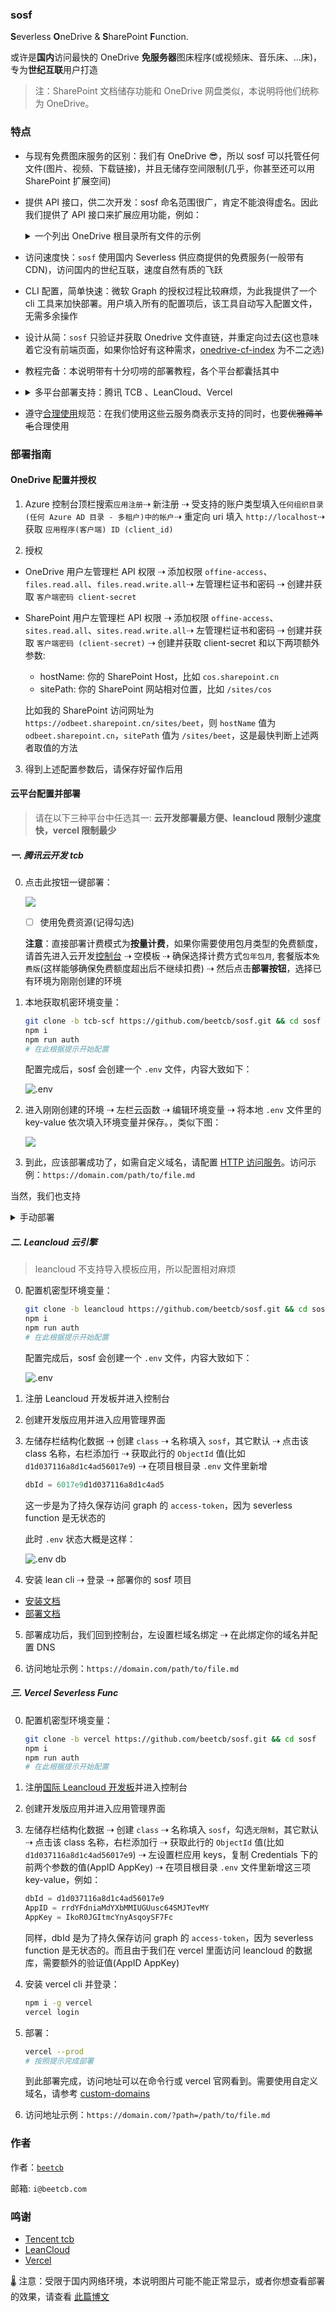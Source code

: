 ### sosf

**S**everless **O**neDrive & **S**harePoint **F**unction.

或许是**国内**访问最快的 OneDrive **免服务器**图床程序(或视频床、音乐床、...床)，专为**世纪互联**用户打造

> 注：SharePoint 文档储存功能和 OneDrive 网盘类似，本说明将他们统称为 OneDrive。

### 特点

- 与现有免费图床服务的区别：我们有 OneDrive 😎，所以 sosf 可以托管任何文件(图片、视频、下载链接)，并且无储存空间限制(几乎，你甚至还可以用 SharePoint 扩展空间)

- 提供 API 接口，供二次开发：sosf 命名范围很广，肯定不能浪得虚名。因此我们提供了 API 接口来扩展应用功能，例如：<details><summary>一个列出 OneDrive 根目录所有文件的示例</summary>
     ```js
     const fetch = require('node-fetch')
     const { getToken, drive_api } = require('./api')

     async function handler() {
       /**
        * Grab access_token
        */
       const { access_token } = await getToken()
       /**
        * Using access_token to access graph api, drive_api is equivalent to the:
        * - `/sites/{site-id}/drive` in sharepoint
        * - `/me/drive` in onedrive
        */
       const res = await fetch(`${drive_api}/root/children`, {
         headers: {
           Authorization: `bearer ${access_token}`,
         },
       })
       if (res.ok) {
         return await res.json()
       }
     }

     exports.main = handler
     ```
</details>

- 访问速度快：`sosf` 使用国内 Severless 供应商提供的免费服务(一般带有 CDN)，访问国内的世纪互联，速度自然有质的飞跃

- CLI 配置，简单快速：微软 Graph 的授权过程比较麻烦，为此我提供了一个 cli 工具来加快部署。用户填入所有的配置项后，该工具自动写入配置文件，无需多余操作

- 设计从简：`sosf` 只验证并获取 Onedrive 文件直链，并重定向过去(这也意味着它没有前端页面，如果你恰好有这种需求，[onedrive-cf-index](https://github.com/spencerwooo/onedrive-cf-index) 为不二之选)

- 教程完备：本说明带有十分叨唠的部署教程，各个平台都囊括其中

- <details>
     <summary>多平台部署支持：腾讯 TCB 、LeanCloud、Vercel</summary>

  - [Leancloud 云引擎开发版 (🎉)](https://www.leancloud.cn/engine/)：每天 1GB 外网出流量，`sosf` 流量消耗少，我相信 1GB 完全够用了。此外，公网访问必须绑定备案域名，详见 [定价](https://www.leancloud.cn/pricing/)；缺点是它有个[休眠策略](https://leancloud.cn/docs/leanengine_plan.html#hash643734278)

  - [腾讯云开发免费额度 (⚡)](https://cloud.tencent.com/product/tcb)：就速度而言它应该是最快的，缺点是每月有使用量限制 `执行内存(GB) * 执行时间(s)` 为 1000 GBs，云函数公网访问月流量限制为 1 GB，详见 [免费额度](https://cloud.tencent.com/document/product/876/39095)。如果你觉得服务不错，也可按量付费表示支持

  - [Vercel Severless Func (🌸)](https://vercel.com/docs/serverless-functions/introduction)：它是国外服务器，速度不如前两家；不过国内访问速度也不错，不需要备案，免费额度也绝对够用：云函数使用量限制 `执行内存(GB) * 执行时间(h)` 为 100 GB-Hrs，月流量 100 GB, 详见 [Fair Use Policy](https://vercel.com/docs/platform/fair-use-policy)
  </details>

- 遵守[合理使用](https://vercel.com/docs/platform/fair-use-policy)规范：在我们使用这些云服务商表示支持的同时，也要~~优雅薅羊毛~~合理使用

### 部署指南

#### OneDrive 配置并授权

1. Azure 控制台顶栏搜索`应用注册`⇢ 新注册 ⇢ 受支持的账户类型填入`任何组织目录(任何 Azure AD 目录 - 多租户)中的帐户`⇢ 重定向 uri 填入 `http://localhost`⇢ 获取 `应用程序(客户端) ID (client_id)`

2. 授权

- OneDrive 用户左管理栏 API 权限 ⇢ 添加权限 `offine-access`、`files.read.all`、`files.read.write.all`⇢ 左管理栏证书和密码 ⇢ 创建并获取 `客户端密码 client-secret`
- SharePoint 用户左管理栏 API 权限 ⇢ 添加权限 `offine-access`、`sites.read.all`、`sites.read.write.all`⇢ 左管理栏证书和密码 ⇢ 创建并获取 `客户端密码 (client-secret)` ⇢ 创建并获取 client-secret 和以下两项额外参数:

  - hostName: 你的 SharePoint Host，比如 `cos.sharepoint.cn`
  - sitePath: 你的 SharePoint 网站相对位置，比如 `/sites/cos`

  比如我的 SharePoint 访问网址为 `https://odbeet.sharepoint.cn/sites/beet`，则 `hostName` 值为 `odbeet.sharepoint.cn`，`sitePath` 值为 `/sites/beet`，这是最快判断上述两者取值的方法

3. 得到上述配置参数后，请保存好留作后用

#### 云平台配置并部署

> 请在以下三种平台中任选其一: **云开发部署最方便、leancloud 限制少速度快，vercel 限制最少**

##### 一. 腾讯云开发 tcb

0. 点击此按钮一键部署：<br>

   [![](https://main.qcloudimg.com/raw/67f5a389f1ac6f3b4d04c7256438e44f.svg)](https://console.cloud.tencent.com/tcb/env/index?action=CreateAndDeployCloudBaseProject&appUrl=https%3A%2F%2Fgithub.com%2Fbeetcb%2Fsosf&branch=tcb-scf)

   - [ ] 使用免费资源(记得勾选)

   **注意**：直接部署计费模式为**按量计费**，如果你需要使用包月类型的免费额度，请首先进入云开发[控制台](https://console.cloud.tencent.com/tcb) ⇢ 空模板 ⇢ 确保选择计费方式`包年包月`, 套餐版本`免费版`(这样能够确保免费额度超出后不继续扣费) ⇢ 然后点击**部署按钮**，选择已有环境为刚刚创建的环境

1. 本地获取机密环境变量：

   ```bash
   git clone -b tcb-scf https://github.com/beetcb/sosf.git && cd sosf
   npm i
   npm run auth
   # 在此根据提示开始配置
   ```

   配置完成后，sosf 会创建一个 `.env` 文件，内容大致如下：

   ![.env](https://i.imgur.com/iTGXe8I.png)

2. 进入刚刚创建的环境 ⇢ 左栏云函数 ⇢ 编辑环境变量 ⇢ 将本地 `.env` 文件里的 key-value 依次填入环境变量并保存。，类似下图：

   ![](https://sosf.beetcb.com/?path=/postimg/22/env-console.png)

3. 到此，应该部署成功了，如需自定义域名，请配置 [HTTP 访问服务](https://console.cloud.tencent.com/tcb/env/access?rid=4)。访问示例：`https://domain.com/path/to/file.md`

当然，我们也支持<details><summary>手动部署</summary>  
0. 配置机密环境变量：

```bash
git clone -b tcb-scf https://github.com/beetcb/sosf.git && cd sosf
npm i
npm run auth
# 在此根据提示开始配置
```

1. 进入云开发[控制台](https://console.cloud.tencent.com/tcb) ⇢ 空模板 ⇢ 确保选择计费方式`包年包月`, 套餐版本`免费版`(这样能够确保免费额度超出后不继续扣费，如果你觉得服务不错，也可按量付费表示支持) ⇢ 进入控制台

2. 环境总览下复制 环境 ID(envId) ⇢ 并改动本地代码中 `cloudbaserc.json` 中的 envId。然后在控制台基础服务栏数据库 ⇢ 新建集合(名为 sosf)

3. 安装 tcb cli 并授权登录：

   ```bash
   npm i -g @cloudbase/cli
   tcb login
   ```

4. 部署云函数：

   ```bash
   tcb fn deploy
   ```

5. 指定 HTTP 访问路径：
   ```bash
   tcb service create -p / -f sosf
   # 让函数在根目录触发
   ```
6. 等待几分钟，就可以开始预览了，访问示例：`https://domain.com/path/to/file.md`
</details>

##### 二. Leancloud 云引擎

> leancloud 不支持导入模板应用，所以配置相对麻烦

0. 配置机密型环境变量：

   ```bash
   git clone -b leancloud https://github.com/beetcb/sosf.git && cd sosf
   npm i
   npm run auth
   # 在此根据提示开始配置
   ```

   配置完成后，sosf 会创建一个 `.env` 文件，内容大致如下：

   ![.env](https://i.imgur.com/iTGXe8I.png)

1. 注册 Leancloud 开发板并进入控制台
2. 创建开发版应用并进入应用管理界面
3. 左储存栏结构化数据 ⇢ 创建 `class` ⇢ 名称填入 `sosf`，其它默认 ⇢ 点击该 class 名称，右栏添加行 ⇢ 获取此行的 `ObjectId` 值(比如 `d1d037116a8d1c4ad56017e9`) ⇢ 在项目根目录 `.env` 文件里新增

   ```js
   dbId = 6017e9d1d037116a8d1c4ad5
   ```

   这一步是为了持久保存访问 graph 的 `access-token`，因为 severless function 是无状态的

   此时 `.env` 状态大概是这样：

   ![.env db](https://i.imgur.com/XoSDuz6.png)

4. 安装 lean cli ⇢ 登录 ⇢ 部署你的 sosf 项目

- [安装文档](https://leancloud.cn/docs/leanengine_cli.html#hash1443149115)
- [部署文档](https://leancloud.cn/docs/leanengine_cli.html#hash-1210017446)

5. 部署成功后，我们回到控制台，左设置栏域名绑定 ⇢ 在此绑定你的域名并配置 DNS

6. 访问地址示例：`https://domain.com/path/to/file.md`

##### 三. Vercel Severless Func

0. 配置机密型环境变量：

   ```bash
   git clone -b vercel https://github.com/beetcb/sosf.git && cd sosf
   npm i
   npm run auth
   # 在此根据提示开始配置
   ```

1. 注册[国际 Leancloud 开发板](https://console.leancloud.app/)并进入控制台
2. 创建开发版应用并进入应用管理界面
3. 左储存栏结构化数据 ⇢ 创建 `class` ⇢ 名称填入 `sosf`，勾选`无限制`，其它默认 ⇢ 点击该 class 名称，右栏添加行 ⇢ 获取此行的 `ObjectId` 值(比如 `d1d037116a8d1c4ad56017e9`) ⇢ 左设置栏应用 keys，复制 Credentials 下的前两个参数的值(AppID AppKey) ⇢ 在项目根目录 `.env` 文件里新增这三项 key-value，例如：

   ```js
   dbId = d1d037116a8d1c4ad56017e9
   AppID = rrdYFdniaMdYXbMMIUGUusc64SMJTevMY
   AppKey = IkoR0JGItmcYnyAsqoySF7Fc
   ```

   同样，dbId 是为了持久保存访问 graph 的 `access-token`，因为 severless function 是无状态的。而且由于我们在 vercel 里面访问 leancloud 的数据库，需要额外的验证值(AppID AppKey)

4. 安装 vercel cli 并登录：

   ```bash
   npm i -g vercel
   vercel login
   ```

5. 部署：

   ```bash
   vercel --prod
   # 按照提示完成部署
   ```

   到此部署完成，访问地址可以在命令行或 vercel 官网看到。需要使用自定义域名，请参考 [custom-domains](https://vercel.com/docs/custom-domains#)

6. 访问地址示例：`https://domain.com/?path=/path/to/file.md`

### 作者

作者：[`beetcb`](https://www.beetcb.com)

邮箱: `i@beetcb.com`

### 鸣谢

- [Tencent tcb](https://github.com/TencentCloudBase)
- [LeanCloud](https://github.com/leancloud)
- [Vercel](https://github.com/vercel/vercel)

🌡 注意：受限于国内网络环境，本说明图片可能不能正常显示，或者你想查看部署的效果，请查看 [此篇博文](https://www.beetcb.com/posts/22/)
